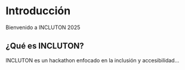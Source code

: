# Introducción

Bienvenido a INCLUTON 2025

## ¿Qué es INCLUTON?

INCLUTON es un hackathon enfocado en la inclusión y accesibilidad...
